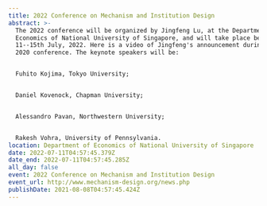```yaml
---
title: 2022 Conference on Mechanism and Institution Design
abstract: >-
  The 2022 conference will be organized by Jingfeng Lu, at the Department of
  Economics of National University of Singapore, and will take place between
  11--15th July, 2022. Here is a video of Jingfeng's announcement during our
  2020 conference. The keynote speakers will be:


  Fuhito Kojima, Tokyo University;


  Daniel Kovenock, Chapman University;


  Alessandro Pavan, Northwestern University;


  Rakesh Vohra, University of Pennsylvania.
location: Department of Economics of National University of Singapore
date: 2022-07-11T04:57:45.379Z
date_end: 2022-07-11T04:57:45.285Z
all_day: false
event: 2022 Conference on Mechanism and Institution Design
event_url: http://www.mechanism-design.org/news.php
publishDate: 2021-08-08T04:57:45.424Z
---
```


